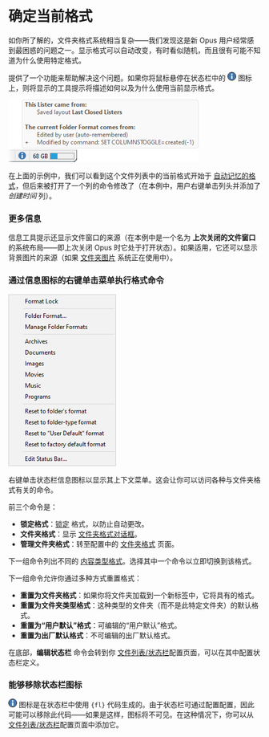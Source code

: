 # 确定当前格式

如你所了解的，文件夹格式系统相当复杂——我们发现这是新 Opus 用户经常感到最困惑的问题之一。显示格式可以自动改变，有时看似随机，而且很有可能不知道为什么使用特定格式。

提供了一个功能来帮助解决这个问题。如果你将鼠标悬停在状态栏中的 ![](/Manual/images/media/13/info.png) 图标上，则将显示的工具提示将描述如何以及为什么使用当前显示格式。

![](/Manual/images/media/13/format_explain.png)

在上面的示例中，我们可以看到这个文件列表中的当前格式开始于 [自动记忆的格式](auto_folder_formats.zh.md)，但后来被打开了一个列的命令修改了（在本例中，用户右键单击列头并添加了 *创建时间* 列）。

### 更多信息

信息工具提示还显示文件窗口的来源（在本例中是一个名为 **上次关闭的文件窗口** 的系统布局——即上次关闭 Opus 时它处于打开状态）。如果适用，它还可以显示背景图片的来源（如果 [文件夹图片](/Manual/preferences/preferences_categories/folders/folder_images.zh.md) 系统正在使用中）。

### 通过信息图标的右键单击菜单执行格式命令

![](/Manual/images/media/13/status_info_menu.png)

右键单击状态栏信息图标以显示其上下文菜单。这会让你可以访问各种与文件夹格式有关的命令。

前三个命令是：

- **锁定格式**：[锁定](locking_the_format.zh.md) 格式，以防止自动更改。
- **文件夹格式**：显示 [文件夹格式对话框](folder_options_dialog/README.zh.md)。
- **管理文件夹格式**：转至配置中的 [文件夹格式](/Manual/preferences/preferences_categories/folders/folder_formats/README.zh.md) 页面。

下一组命令列出不同的 [内容类型格式](content_types.zh.md)。选择其中一个命令以立即切换到该格式。

下一组命令允许你通过多种方式重置格式：

- **重置为文件夹格式**：如果你将文件夹加载到一个新标签中，它将具有的格式。
- **重置为文件夹类型格式**：这种类型的文件夹（而不是此特定文件夹）的默认格式。
- **重置为“用户默认”格式**：可编辑的“用户默认”格式。
- **重置为出厂默认格式**：不可编辑的出厂默认格式。

在底部，**编辑状态栏** 命令会转到你 [文件列表/状态栏](/Manual/preferences/preferences_categories/file_displays/status_bar.zh.md)配置页面，可以在其中配置状态栏定义。

### 能够移除状态栏图标

![](/Manual/images/media/13/info.png) 图标是在状态栏中使用 `{fl}` 代码生成的。由于状态栏可通过配置配置，因此可能可以移除此代码——如果是这样，图标将不可见。在这种情况下，你可以从 [文件列表/状态栏](/Manual/preferences/preferences_categories/file_displays/status_bar.zh.md)配置页面中添加它。